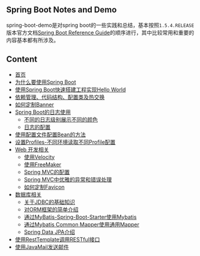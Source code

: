 ## Spring Boot Notes and Demo

spring-boot-demo是对spring boot的一些实践和总结，基本按照`1.5.4.RELEASE`版本官方文档[Spring Boot Reference Guide](https://docs.spring.io/spring-boot/docs/1.5.4.RELEASE/reference/htmlsingle/#getting-started)的顺序进行，其中比较常用和重要的内容基本都有所涉及。

## Content

- [首页](https://github.com/jiwenxing/spring-boot-demo/wiki)
- [为什么要使用Spring Boot](https://github.com/jiwenxing/spring-boot-demo/wiki/Why-Spring-Boot)
- [使用Spring Boot快速搭建工程实现Hello World](https://github.com/jiwenxing/spring-boot-demo/wiki/Getting-Started)
- [依赖管理、代码结构、配置类及热交换](https://github.com/jiwenxing/spring-boot-demo/wiki/Using-Spring-Boot)
- [如何定制Banner](https://github.com/jiwenxing/spring-boot-demo/wiki/Customizing-the-Banner)
- [Spring Boot的日志使用]()
  - [不同的日志级别展示不同的颜色](https://github.com/jiwenxing/spring-boot-demo/wiki/Add-color-to-eclipse-console-output-by-log-level)
  - [日志的配置](https://github.com/jiwenxing/spring-boot-demo/wiki/Spring-Boot-Log-Configuration)
- [使用配置文件配置Bean的方法](https://github.com/jiwenxing/spring-boot-demo/wiki/Bean-Configuration-by-Properties-Files)
- [设置Profiles-不同环境读取不同Profile配置](https://github.com/jiwenxing/spring-boot-demo/wiki/Different-Environment-Different-Profile)
- [Web 开发相关]()
  - [使用Velocity](https://github.com/jiwenxing/spring-boot-demo/wiki/Using-Velocity-as-Template-Engine)
  - [使用FreeMaker](https://github.com/jiwenxing/spring-boot-demo/wiki/Using-FreeMaker-as-Template-Engine)
  - [Spring MVC的配置](https://github.com/jiwenxing/spring-boot-demo/wiki/WebMvcConfig)
  - [Spring MVC中优雅的异常和错误处理](https://github.com/jiwenxing/spring-boot-demo/wiki/Error-Handling)
  - [如何定制Favicon](https://github.com/jiwenxing/spring-boot-demo/wiki/Custom-Favicon)
- [数据库相关](https://github.com/jiwenxing/spring-boot-demo/wiki/Using-Database)
  - [关于JDBC的基础知识](https://github.com/jiwenxing/spring-boot-demo/wiki/About-JDBC)
  - [对ORM框架的简单介绍](https://github.com/jiwenxing/spring-boot-demo/wiki/Talking-About-ORM)
  - [通过MyBatis-Spring-Boot-Starter使用Mybatis](https://github.com/jiwenxing/spring-boot-demo/wiki/Mybatis-Springboot-Starter)
  - [通过Mybatis Common Mapper使用通用Mapper](https://github.com/jiwenxing/spring-boot-demo/wiki/Mybatis-Common-Mapper)
  - [Spring Data JPA介绍](https://github.com/jiwenxing/spring-boot-demo/wiki/Spring-Data-JPA)
- [使用RestTemplate调用RESTful接口](https://github.com/jiwenxing/spring-boot-demo/wiki/Using-RestTemplate)
- [使用JavaMail发送邮件](https://github.com/jiwenxing/spring-boot-demo/wiki/JavaMailSender)

